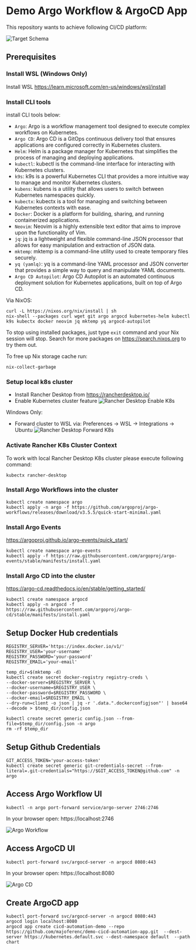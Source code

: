 # Demo Argo Workflow & ArgoCD App
This repository wants to achieve following CI/CD platform:

![Target Schema](/docs/target_schema.png)

## Prerequisites

### Install WSL (Windows Only)
Install WSL https://learn.microsoft.com/en-us/windows/wsl/install

### Install CLI tools
install CLI tools below:

- `Argo`: Argo is a workflow management tool designed to execute complex workflows on Kubernetes.
- `Argo CD`: Argo CD is a GitOps continuous delivery tool that ensures applications are configured correctly in Kubernetes clusters.
- `Helm`: Helm is a package manager for Kubernetes that simplifies the process of managing and deploying applications.
- `kubectl`: kubectl is the command-line interface for interacting with Kubernetes clusters.
- `k9s`: k9s is a powerful Kubernetes CLI that provides a more intuitive way to manage and monitor Kubernetes clusters.
- `kubens`: kubens is a utility that allows users to switch between Kubernetes namespaces quickly.
- `kubectx`: kubectx is a tool for managing and switching between Kubernetes contexts with ease.
- `Docker`: Docker is a platform for building, sharing, and running containerized applications.
- `Neovim`: Neovim is a highly extensible text editor that aims to improve upon the functionality of Vim.
- `jq`: jq is a lightweight and flexible command-line JSON processor that allows for easy manipulation and extraction of JSON data.
- `mktemp`: mktemp is a command-line utility used to create temporary files securely.
- `yq (yamlq)`: yq is a command-line YAML processor and JSON converter that provides a simple way to query and manipulate YAML documents.
- `Argo CD Autopilot`: Argo CD Autopilot is an automated continuous deployment solution for Kubernetes applications, built on top of Argo CD.

Via NixOS:

    curl -L https://nixos.org/nix/install | sh
    nix-shell --packages curl wget git argo argocd kubernetes-helm kubectl k9s kubectx docker neovim jq mktemp yq argocd-autopilot

To stop using installed packages, just type `exit` command and your Nix session will stop.
Search for more packages on https://search.nixos.org to try them out.

To free up Nix storage cache run:

    nix-collect-garbage

### Setup local k8s cluster
- Install Rancher Desktop from https://rancherdesktop.io/
- Enable Kubernetes cluster feature
  ![Rancher Desktop Enable K8s](/docs/RancherDesktopEnableK8s.png)

Windows Only:
- Forward cluster to WSL via: Preferences -> WSL -> Integrations -> Ubuntu
  ![Rancher Desktop Forward K8s](/docs/RancherDesktopForwardK8s.png)

### Activate Rancher K8s Cluster Context
To work with local Rancher Desktop K8s cluster please execute following command:

    kubectx rancher-desktop

### Install Argo Workflows into the cluster

    kubectl create namespace argo
    kubectl apply -n argo -f https://github.com/argoproj/argo-workflows/releases/download/v3.5.5/quick-start-minimal.yaml

### Install Argo Events
https://argoproj.github.io/argo-events/quick_start/

    kubectl create namespace argo-events
    kubectl apply -f https://raw.githubusercontent.com/argoproj/argo-events/stable/manifests/install.yaml

### Install Argo CD into the cluster
https://argo-cd.readthedocs.io/en/stable/getting_started/

    kubectl create namespace argocd
    kubectl apply -n argocd -f https://raw.githubusercontent.com/argoproj/argo-cd/stable/manifests/install.yaml

## Setup Docker Hub credentials

    REGISTRY_SERVER='https://index.docker.io/v1/'
    REGISTRY_USER='your-username'
    REGISTRY_PASSWORD='your-password'
    REGISTRY_EMAIL='your-email'

    temp_dir=$(mktemp -d)
    kubectl create secret docker-registry registry-creds \
    --docker-server=$REGISTRY_SERVER \
    --docker-username=$REGISTRY_USER \
    --docker-password=$REGISTRY_PASSWORD \
    --docker-email=$REGISTRY_EMAIL \
    --dry-run=client -o json | jq -r '.data.".dockerconfigjson"' | base64 --decode > $temp_dir/config.json

    kubectl create secret generic config.json --from-file=$temp_dir/config.json -n argo
    rm -rf $temp_dir

## Setup Github Credentials

    GIT_ACCESS_TOKEN='your-access-token'
    kubectl create secret generic git-credentials-secret --from-literal=.git-credentials="https://$GIT_ACCESS_TOKEN@github.com" -n argo


## Access Argo Workflow UI

    kubectl -n argo port-forward service/argo-server 2746:2746

In your browser open: https://localhost:2746

![Argo Workflow](/docs/ArgoWorkflow.png)

## Access ArgoCD UI

    kubectl port-forward svc/argocd-server -n argocd 8080:443

In your browser open: https://localhost:8080

![Argo CD](/docs/ArgoCD.png)

## Create ArgoCD app

    kubectl port-forward svc/argocd-server -n argocd 8080:443
    argocd login localhost:8080 
    argocd app create cicd-automation-demo --repo https://github.com/majoferenc/demo-cicd-automation-app.git  --dest-server https://kubernetes.default.svc --dest-namespace default  --path chart
